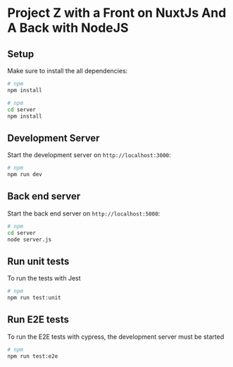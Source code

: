 # Project Z with a Front on NuxtJs And A Back with NodeJS

## Setup

Make sure to install the all dependencies:

```bash
# npm
npm install
```

```bash
# npm
cd server
npm install
```

## Development Server

Start the development server on `http://localhost:3000`:

```bash
# npm
npm run dev
```

## Back end server

Start the back end server on `http://localhost:5000`:

```bash
# npm
cd server
node server.js
```

## Run unit tests

To run the tests with Jest

```bash
# npm
npm run test:unit
```

## Run E2E tests
To run the E2E tests with cypress, the development server must be started

```bash
# npm
npm run test:e2e
```
